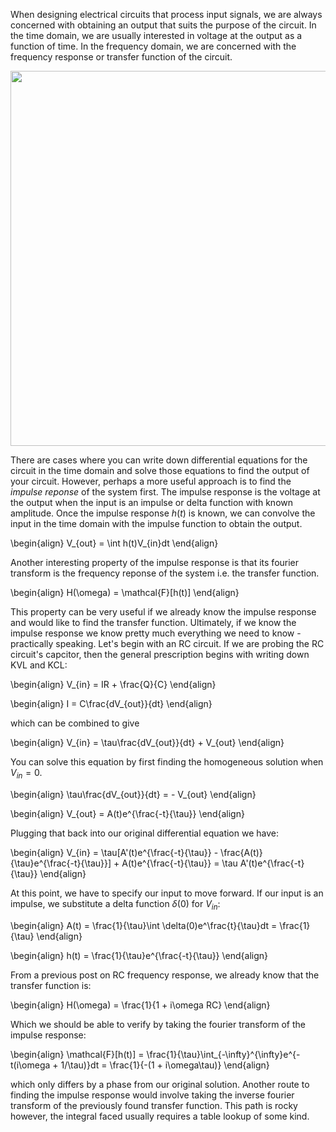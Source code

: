 When designing electrical circuits that process input signals, we are always concerned with obtaining an output that suits the purpose of the circuit. In the time domain, we are usually interested in voltage at the output as a function of time. In the frequency domain, we are concerned with the frequency response or transfer function of the circuit.

<img src="../../images/lpf-hpf.png" width="600"/>

There are cases where you can write down differential equations for the circuit in the time domain and solve those equations to find the output of your circuit. However, perhaps a more useful approach is to find the *impulse reponse* of the system first. The impulse response is the voltage at the output when the input is an impulse or delta function with known amplitude. Once the impulse response $h(t)$ is known, we can convolve the input in the time domain with the impulse function to obtain the output.

\begin{align}
V_{out} = \int h(t)V_{in}dt
\end{align}


Another interesting property of the impulse response is that its fourier transform is the frequency reponse of the system i.e. the transfer function.

\begin{align}
H(\omega) = \mathcal{F}[h(t)]
\end{align}

This property can be very useful if we already know the impulse response and would like to find the transfer function. Ultimately, if we know the impulse response we know pretty much everything we need to know - practically speaking. Let's begin with an RC circuit. If we are probing the RC circuit's capcitor, then the general prescription begins with writing down KVL and KCL:

\begin{align}
V_{in} = IR + \frac{Q}{C}
\end{align}

\begin{align}
I = C\frac{dV_{out}}{dt}
\end{align}

which can be combined to give

\begin{align}
V_{in} = \tau\frac{dV_{out}}{dt} + V_{out}
\end{align}

You can solve this equation by first finding the homogeneous solution when $V_{in} = 0$.

\begin{align}
\tau\frac{dV_{out}}{dt} = - V_{out}
\end{align}

\begin{align}
V_{out} = A(t)e^{\frac{-t}{\tau}}
\end{align}

Plugging that back into our original differential equation we have:

\begin{align}
V_{in} = \tau[A'(t)e^{\frac{-t}{\tau}} - \frac{A(t)}{\tau}e^{\frac{-t}{\tau}}]  + A(t)e^{\frac{-t}{\tau}} = \tau A'(t)e^{\frac{-t}{\tau}}
\end{align}

At this point, we have to specify our input to move forward. If our input is an impulse, we substitute a delta function $\delta(0)$ for $V_{in}$:

\begin{align}
A(t) = \frac{1}{\tau}\int \delta(0)e^\frac{t}{\tau}dt = \frac{1}{\tau}
\end{align}

\begin{align}
h(t) = \frac{1}{\tau}e^{\frac{-t}{\tau}}
\end{align}

From a previous post on RC frequency response, we already know that the transfer function is:

\begin{align}
H(\omega) = \frac{1}{1 + i\omega RC}
\end{align}

Which we should be able to verify by taking the fourier transform of the impulse response:

\begin{align}
\mathcal{F}[h(t)] = \frac{1}{\tau}\int_{-\infty}^{\infty}e^{-t(i\omega + 1/\tau)}dt = \frac{1}{-(1 + i\omega\tau)}
\end{align}

which only differs by a phase from our original solution. Another route to finding the impulse response would involve taking the inverse fourier transform of the previously found transfer function. This path is rocky however, the integral faced usually requires a table lookup of some kind.

